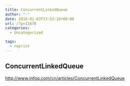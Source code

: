 ```yaml
---
title: ConcurrentLinkedQueue
author: "-"
date: 2018-01-03T13:52:10+00:00
url: /?p=11670
categories:
  - Uncategorized

tags:
  - reprint
---
```

## ConcurrentLinkedQueue
http://www.infoq.com/cn/articles/ConcurrentLinkedQueue